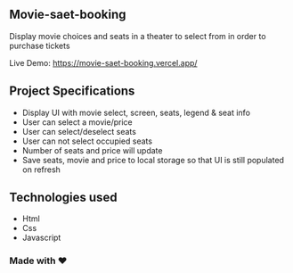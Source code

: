 ## Movie-saet-booking

Display movie choices and seats in a theater to select from in order to purchase tickets

Live Demo: https://movie-saet-booking.vercel.app/

## Project Specifications

- Display UI with movie select, screen, seats, legend & seat info
- User can select a movie/price
- User can select/deselect seats
- User can not select occupied seats
- Number of seats and price will update
- Save seats, movie and price to local storage so that UI is still populated on refresh

## Technologies used

- Html
- Css
- Javascript

### Made with :heart: 
